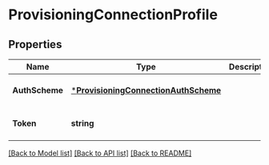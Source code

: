 # ProvisioningConnectionProfile

## Properties
Name | Type | Description | Notes
------------ | ------------- | ------------- | -------------
**AuthScheme** | [***ProvisioningConnectionAuthScheme**](ProvisioningConnectionAuthScheme.md) |  | [optional] [default to null]
**Token** | **string** |  | [optional] [default to null]

[[Back to Model list]](../README.md#documentation-for-models) [[Back to API list]](../README.md#documentation-for-api-endpoints) [[Back to README]](../README.md)

